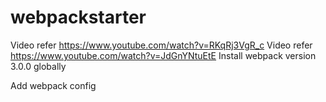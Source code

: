 # webpackstarter
Video refer https://www.youtube.com/watch?v=RKqRj3VgR_c
Video refer https://www.youtube.com/watch?v=JdGnYNtuEtE
Install webpack version 3.0.0 globally

Add webpack config
